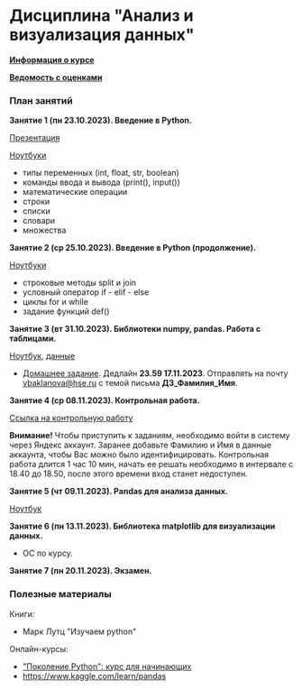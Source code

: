 # Дисциплина "Анализ и визуализация данных"

[__Информация о курсе__](https://github.com/Bakibak/Python_CM/blob/main/Лекции/Организационная%20часть.pdf)

[__Ведомость с оценками__](https://docs.google.com/spreadsheets/d/10_LYPeYgJ5l3Cvdfm7Acmyil5v7Fz8TMtd8FtxOYK9M/edit?usp=sharing)

### План занятий

__Занятие 1 (пн 23.10.2023). Введение в Python.__

[Презентация](https://github.com/Bakibak/Python_CM/blob/main/Лекции/Введение%20в%20Python.pdf)

[Ноутбуки](https://github.com/Bakibak/Python_CM/tree/main/Ноутбуки/Семинар%201)

- типы переменных (int, float, str, boolean)
- команды ввода и вывода (print(), input())
- математические операции
- строки
- списки
- словари
- множества

__Занятие 2 (ср 25.10.2023). Введение в Python (продолжение).__

[Ноутбуки](https://github.com/Bakibak/Python_CM/tree/main/Ноутбуки/Семинар%202)

- строковые методы split и join
- условный оператор if - elif - else
- циклы for и while
- задание функций def()
  
__Занятие 3 (вт 31.10.2023). Библиотеки numpy, pandas. Работа с таблицами.__

[Ноутбук](https://github.com/Bakibak/Python_CM/blob/main/Ноутбуки/Seminar_3_4.ipynb), [данные](https://github.com/Bakibak/Python_CM/blob/main/Данные/wine_reviews.csv.zip)

*  [Домашнее задание](https://github.com/Bakibak/Python_CM/blob/main/Ноутбуки/homework-practice-01.ipynb). Дедлайн **23.59 17.11.2023**. Отправлять на почту vbaklanova@hse.ru с темой письма **ДЗ_Фамилия_Имя**.            

__Занятие 4 (ср 08.11.2023). Контрольная работа.__

[Ссылка на контрольную работу](https://contest.yandex.ru/contest/45644)

__Внимание!__ Чтобы приступить к заданиям, необходимо войти в систему через Яндекс аккаунт. Заранее добавьте Фамилию и Имя в данные аккаунта, чтобы Вас можно было идентифицировать. Контрольная работа длится 1 час 10 мин, начать ее решать необходимо в интервале с 18.40 до 18.50, после этого времени вход станет недоступен. 

__Занятие 5 (чт 09.11.2023). Рandas для анализа данных.__

[Ноутбук](https://github.com/Bakibak/Python_CM/blob/main/Ноутбуки/Seminar_3_4.ipynb)

__Занятие 6 (пн 13.11.2023). Библиотека matplotlib для визуализации данных.__
* ОС по курсу.

__Занятие 7 (пн 20.11.2023). Экзамен.__



### Полезные материалы
Книги:
* Марк Лутц "Изучаем python"

Онлайн-курсы:
* ["Поколение Python": курс для начинающих](https://stepik.org/course/58852/syllabus)
* https://www.kaggle.com/learn/pandas
